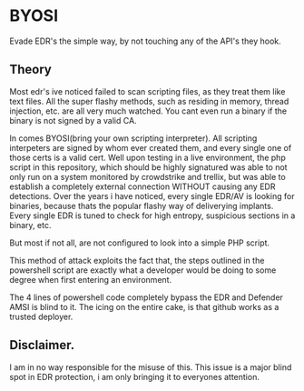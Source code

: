 # BYOSI
Evade EDR's the simple way, by not touching any of the API's they hook.


## Theory

Most edr's ive noticed failed to scan scripting files, as they treat them like text files. All the super flashy methods, such as residing in memory, thread injection, etc. are all very much watched. You cant even run a binary if the binary is not signed by a valid CA.

In comes BYOSI(bring your own scripting interpreter). All scripting interpeters are signed by whom ever created them, and every single one of those certs is a valid cert. Well upon testing in a live environment, the php script in this repository, which should be highly signatured was able to not only run on a system monitored by crowdstrike and trellix, but was able to establish a completely external connection WITHOUT causing any EDR detections. Over the years i have noticed, every single EDR/AV is looking for binaries, because thats the popular flashy way of deliverying implants. Every single EDR is tuned to check for high entropy, suspicious sections in a binary, etc. 

But most if not all, are not configured to look into a simple PHP script.

This method of attack exploits the fact that, the steps outlined in the powershell script are exactly what a developer would be doing to some degree when first entering an environment.

The 4 lines of powershell code completely bypass the EDR and Defender AMSI is blind to it. The icing on the entire cake, is that github works as a trusted deployer.


## Disclaimer.

I am in no way responsible for the misuse of this. This issue is a major blind spot in EDR protection, i am only bringing it to everyones attention.
